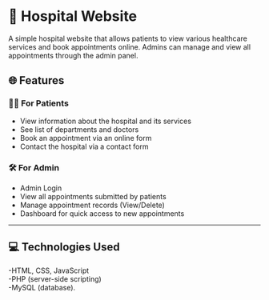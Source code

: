 # 🏥 Hospital Website

A simple hospital website that allows patients to view various healthcare services and book appointments online. Admins can manage and view all appointments through the admin panel.

## 🌐 Features

### 👨‍⚕️ For Patients
- View information about the hospital and its services
- See list of departments and doctors
- Book an appointment via an online form
- Contact the hospital via a contact form

### 🛠️ For Admin
- Admin Login
- View all appointments submitted by patients
- Manage appointment records (View/Delete)
- Dashboard for quick access to new appointments

---

## 💻 Technologies Used

-HTML, CSS, JavaScript  <br>
-PHP (server-side scripting)<br>
-MySQL (database).
